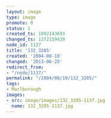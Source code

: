 ```yaml
---
layout: image
type: image
promote: 0
status: 1
created_ts: 1092143693
changed_ts: 1372159439
node_id: 1137
title: '132_3205'
created: '2004-08-10'
changed: '2013-06-25'
redirect_from:
- "/node/1137/"
permalink: "/2004/08/10/132_3205/"
tags:
- Marlborough
images:
- src: image/images/132_3205-1137.jpg
  name: 132_3205-1137.jpg
---
```


